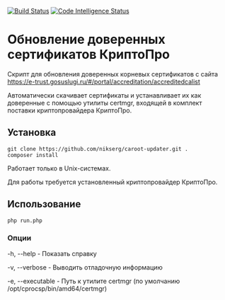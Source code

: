 [![Build Status](https://scrutinizer-ci.com/g/nikserg/caroot-updater/badges/build.png?b=main)](https://scrutinizer-ci.com/g/nikserg/caroot-updater/build-status/main)
[![Code Intelligence Status](https://scrutinizer-ci.com/g/nikserg/caroot-updater/badges/code-intelligence.svg?b=main)](https://scrutinizer-ci.com/code-intelligence)


# Обновление доверенных сертификатов КриптоПро

Скрипт для обновления доверенных корневых сертификатов с сайта 
https://e-trust.gosuslugi.ru/#/portal/accreditation/accreditedcalist

Автоматически скачивает сертификаты и устанавливает их как доверенные c помощью 
утилиты certmgr, входящей в комплект поставки криптопровайдера КриптоПро.

## Установка
```
git clone https://github.com/nikserg/caroot-updater.git .
composer install
```

Работает только в Unix-системах.

Для работы требуется установленный криптопровайдер КриптоПро.

## Использование
`php run.php`

### Опции
-h, --help - Показать справку

-v, --verbose - Выводить отладочную информацию

-e, --executable - Путь к утилите certmgr (по умолчанию /opt/cprocsp/bin/amd64/certmgr)
